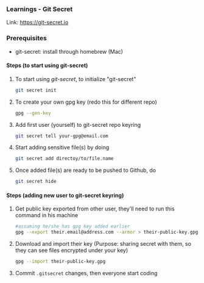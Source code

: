 ### Learnings - Git Secret

Link: https://git-secret.io

### Prerequisites

- git-secret: install through homebrew (Mac)

#### Steps (to start using git-secret)

1. To start using *git-secret*, to initialize "git-secret"
	```bash
	git secret init
	```

1. To create your own gpg key (redo this for different repo)
	```bash
	gpg --gen-key
	```
1. Add first user (yourself) to git-secret repo keyring
	```bash
	git secret tell your-gpg@email.com
	```

1. Start adding sensitive file(s) by doing
	```bash
	git secret add directoy/to/file.name
	```

1. Once added file(s) are ready to be pushed to Github, do
	```bash
	git secret hide
	```

#### Steps (adding new user to git-secret keyring)

1. Get public key exported from other user, they'll need to run this command in his machine
	```bash
	#assuming he/she has gpg key added earlier
	gpg --export their.email@address.com --armor > their-public-key.gpg
	```

1. Download and import their key (Purpose: sharing secret with them, so they can see files encrypted under your key)
	```bash
	gpg --import their-public-key.gpg
	```

1. Commit `.gitsecret` changes, then everyone start coding
